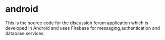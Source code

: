 # android
This is the source code for the discussion forum application which is developed in Android and uses Firebase for messaging,authentication
and database services.
